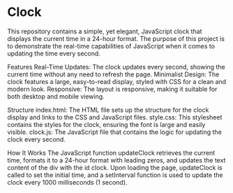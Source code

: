 # Clock

This repository contains a simple, yet elegant, JavaScript clock that displays the current time in a 24-hour format. The purpose of this project is to demonstrate the real-time capabilities of JavaScript when it comes to updating the time every second.

Features
Real-Time Updates: The clock updates every second, showing the current time without any need to refresh the page.
Minimalist Design: The clock features a large, easy-to-read display, styled with CSS for a clean and modern look.
Responsive: The layout is responsive, making it suitable for both desktop and mobile viewing.

Structure
index.html: The HTML file sets up the structure for the clock display and links to the CSS and JavaScript files.
style.css: This stylesheet contains the styles for the clock, ensuring the font is large and easily visible.
clock.js: The JavaScript file that contains the logic for updating the clock every second.

How It Works
The JavaScript function updateClock retrieves the current time, formats it to a 24-hour format with leading zeros, and updates the text content of the div with the id clock. Upon loading the page, updateClock is called to set the initial time, and a setInterval function is used to update the clock every 1000 milliseconds (1 second).
